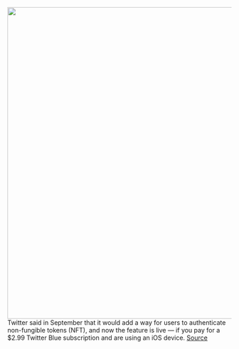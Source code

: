 <img src='https://cdn.vox-cdn.com/thumbor/BDzAKVS2KqaNL9-NbUt0cxJvP-o=/0x0:1358x817/1200x800/filters:focal(571x301:787x517)/cdn.vox-cdn.com/uploads/chorus_image/image/70413203/twitter_nft_hex.0.jpg' width='700px' /><br/>
Twitter said in September that it would add a way for users to authenticate non-fungible tokens (NFT), and now the feature is live — if you pay for a $2.99 Twitter Blue subscription and are using an iOS device.
<a href='https://www.theverge.com/2022/1/20/22893502/nft-twitter-profile-picture-crypto-wallet-opensea-coinbase-right-click'> Source <a/>
